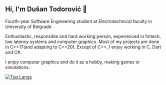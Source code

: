 ## Hi, I'm Dušan Todorović :wave:

Fourth-year Software Engineering student at Electrotechnical faculty in University of
Belgrade. 

Enthustiastic, responsible and hard working person, experienced in fintech, low latency systems and computer graphics.
Most of my projects are done in C++17(and adapting to C++20). Except of C++, I enjoy working in C, Dart and C#.

I enjoy computer graphics and do it as a hobby, making games or simulations.

[![Top Langs](https://github-readme-stats.vercel.app/api/top-langs/?username=DusanTodorovic5&theme=transparent)](https://github.com/anuraghazra/github-readme-stats)






















